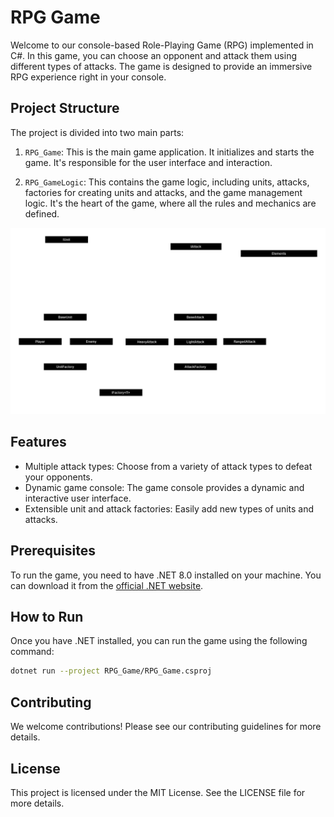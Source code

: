 # RPG Game

Welcome to our console-based Role-Playing Game (RPG) implemented in C#. In this game, you can choose an opponent and attack them using different types of attacks. The game is designed to provide an immersive RPG experience right in your console.

## Project Structure

The project is divided into two main parts:

1. `RPG_Game`: This is the main game application. It initializes and starts the game. It's responsible for the user interface and interaction.

2. `RPG_GameLogic`: This contains the game logic, including units, attacks, factories for creating units and attacks, and the game management logic. It's the heart of the game, where all the rules and mechanics are defined.

![UML Diagram](RPGGAMEUML.drawio.png)

## Features

- Multiple attack types: Choose from a variety of attack types to defeat your opponents.
- Dynamic game console: The game console provides a dynamic and interactive user interface.
- Extensible unit and attack factories: Easily add new types of units and attacks.

## Prerequisites

To run the game, you need to have .NET 8.0 installed on your machine. You can download it from the [official .NET website](https://dotnet.microsoft.com/download).

## How to Run

Once you have .NET installed, you can run the game using the following command:

```sh
dotnet run --project RPG_Game/RPG_Game.csproj
```

## Contributing

We welcome contributions! Please see our contributing guidelines for more details.

## License

This project is licensed under the MIT License. See the LICENSE file for more details.